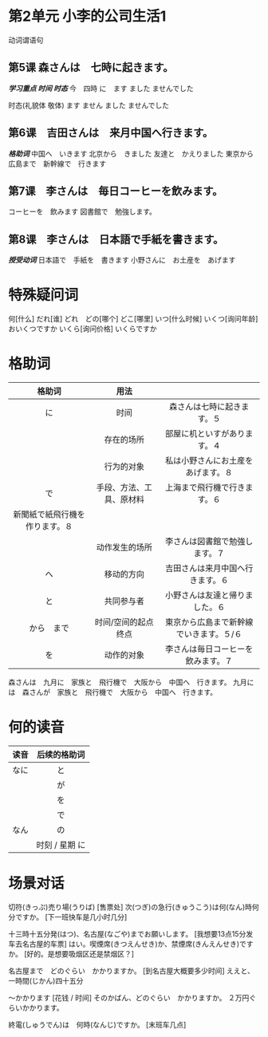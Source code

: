 # 第2单元 小李的公司生活1
动词谓语句
## 第5课 森さんは　七時に起きます。
***学习重点 时间 时态***
今　四時
に　ます
ました
ませんでした

时态(礼貌体 敬体)
ます 
ません
ました
ませんでした
## 第6课　吉田さんは　来月中国へ行きます。
***格助词***
中国へ　いきます
北京から　きました
友達と　かえりました
東京から　広島まで　新幹線で　行きます
## 第7课　李さんは　毎日コーヒーを飲みます。
コーヒーを　飲みます
図書館で　勉強します。
## 第8课　李さんは　日本語で手紙を書きます。
***授受动词***
日本語で　手紙を　書きます
小野さんに　お土産を　あげます

# 特殊疑问词
何[什么]
だれ[谁]
どれ　どの[哪个]
どこ[哪里]
いつ[什么时候]
いくつ[询问年龄]
    おいくつですか
いくら[询问价格]
    いくらですか

# 格助词
|格助词|用法||
|:-:|:-:|:-:|
|に|时间|森さんは七時に起きます。５|
||存在的场所|部屋に机といすがあります。４|
||行为的对象|私は小野さんにお土産をあげます。８|
|で|手段、方法、工具、原材料|上海まで飛行機で行きます。６
新聞紙で紙飛行機を作ります。８|
||动作发生的场所|李さんは図書館で勉強します。７|
|へ|移动的方向|吉田さんは来月中国へ行きます。６|
|と|共同参与者|小野さんは友達と帰りました。６|
|から　まで|时间/空间的起点 终点|東京から広島まで新幹線でいきます。５/６|
|を|动作的对象|李さんは毎日コーヒーを飲みます。７|

森さんは　九月に　家族と　飛行機で　大阪から　中国へ　行きます。
九月には　森さんが　家族と　飛行機で　大阪から　中国へ　行きます。

# 何的读音
|读音|后续的格助词|
|:-:|:-:|
|なに|と|
||が|
||を|
||で|
|なん|の|
||时刻 / 星期 に|

# 场景对话
切符(きっぷ)売り場(うりば)  [售票处]
次(つぎ)の急行(きゅうこう)は何(なん)時何分ですか。  [下一班快车是几小时几分]

十三時十五分発(はつ)、名古屋(なごや)までお願いします。  [我想要13点15分发车去名古屋的车票]
はい。喫煙席(きつえんせき)か、禁煙席(きんえんせき)ですか。  [好的。是想要吸烟区还是禁烟区？]

名古屋まで　どのぐらい　かかりますか。  [到名古屋大概要多少时间]
ええと、一時間(じかん)四十五分

～かかります    [花钱 / 时间]
そのかばん、どのぐらい　かかりますか。
２万円ぐらいかかります。

終電(しゅうでん)は　何時(なんじ)ですか。    [末班车几点]
